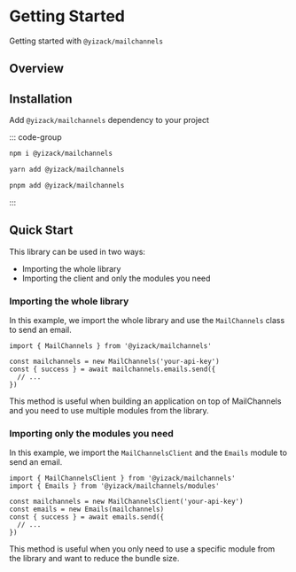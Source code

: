 # Getting Started

Getting started with `@yizack/mailchannels`

## Overview

<!-- @include: ../README.md#overview -->
<!-- @include: ../README.md#note-->

## Installation

Add `@yizack/mailchannels` dependency to your project

::: code-group
```sh [npm]
npm i @yizack/mailchannels
```

```sh [yarn]
yarn add @yizack/mailchannels
```

```sh [pnpm]
pnpm add @yizack/mailchannels
```
:::

## Quick Start

This library can be used in two ways:
- Importing the whole library
- Importing the client and only the modules you need

### Importing the whole library

In this example, we import the whole library and use the `MailChannels` class to send an email.

```ts{1}
import { MailChannels } from '@yizack/mailchannels'

const mailchannels = new MailChannels('your-api-key')
const { success } = await mailchannels.emails.send({
  // ...
})
```

This method is useful when building an application on top of MailChannels and you need to use multiple modules from the library.

### Importing only the modules you need

In this example, we import the `MailChannelsClient` and the `Emails` module to send an email.

```ts{1,2}
import { MailChannelsClient } from '@yizack/mailchannels'
import { Emails } from '@yizack/mailchannels/modules'

const mailchannels = new MailChannelsClient('your-api-key')
const emails = new Emails(mailchannels)
const { success } = await emails.send({
  // ...
})
```

This method is useful when you only need to use a specific module from the library and want to reduce the bundle size.
